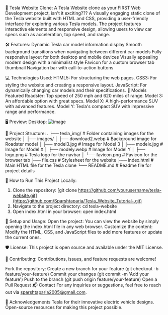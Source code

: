 🚗 Tesla Website Clone:
A Tesla Website clone as your FIRST Web Development project, isn't it exciting???
A visually engaging static clone of the Tesla website built with HTML and CSS, providing a user-friendly interface for exploring various Tesla models. The project features interactive elements and responsive design, allowing users to view car specs such as acceleration, top speed, and range.

🛠️ Features:
Dynamic Tesla car model information display
Smooth background transitions when navigating between different car models
Fully responsive layout for both desktop and mobile devices
Visually appealing modern design with a minimalist style
Favicon for a custom browser tab thumbnail
Navigation bar with call-to-action buttons

💻 Technologies Used:
HTML5: For structuring the web pages.
CSS3: For styling the website and creating a responsive layout.
JavaScript: For dynamically changing car models and their specifications.
🚗 Models Featured
Roadster: Top speed of 250 mph and 620 miles of range.
Model 3: An affordable option with great specs.
Model X: A high-performance SUV with advanced features.
Model Y: Tesla's compact SUV with impressive range and performance.

🖥️ Preview:
Desktop:
![image](https://github.com/user-attachments/assets/02c80331-89a5-4ba9-a6da-44161be44eae)


📂 Project Structure:
.
├── tesla_img/                     # Folder containing images for the website
│   ├── images/
│       ├── download2.webp         # Background image for Roadster model
│       ├── model3.jpg             # Image for Model 3
│       ├── modelx.jpg             # Image for Model X
│       ├── modely.webp            # Image for Model Y
│       ├── logo.png               # Tesla logo for the navbar
│       └── favicon.png            # Favicon for the browser tab
├── file.css                       # Stylesheet for the website
├── index.html                     # Main HTML file for the Tesla clone
└── README.md                      # Readme file for project details

🚀 How to Run This Project Locally:
1. Clone the repository:
[git clone https://github.com/yourusername/tesla-website.git](https://github.com/Sparshtaparia/Tesla_Website_Tutorial-.git)
2. Navigate to the project directory:
cd tesla-website
3. Open index.html in your browser:
open index.html

🔧 Setup and Usage:
Open the project: You can view the website by simply opening the index.html file in any web browser.
Customize the content: Modify the HTML, CSS, and JavaScript files to add more features or update the current ones.

🛡️ License:
This project is open source and available under the MIT License.

🤝 Contributing:
Contributions, issues, and feature requests are welcome!

Fork the repository:
Create a new branch for your feature (git checkout -b feature/your-feature)
Commit your changes (git commit -m 'Add your feature')
Push to the branch (git push origin feature/your-feature)
Open a Pull Request
📬 Contact
For any inquiries or suggestions, feel free to reach out via sparshtaparia2005@gmail.com.

🌟 Acknowledgements
Tesla for their innovative electric vehicle designs.
Open-source resources for making this project possible.
